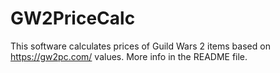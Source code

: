 # GW2PriceCalc
This software calculates prices of Guild Wars 2 items based on https://gw2pc.com/ values. More info in the README file.
